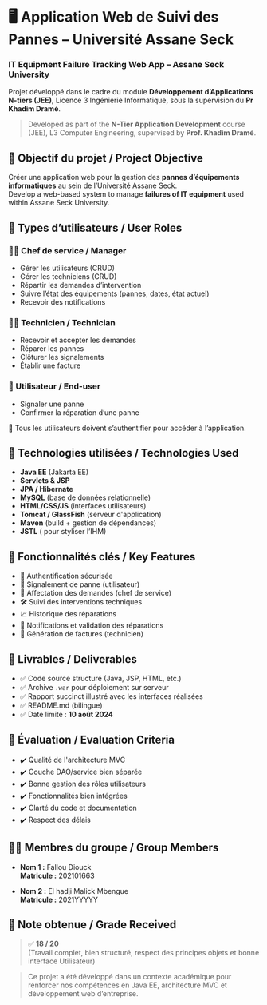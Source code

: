 # 🖥️ Application Web de Suivi des Pannes – Université Assane Seck  
### IT Equipment Failure Tracking Web App – Assane Seck University

Projet développé dans le cadre du module **Développement d’Applications N-tiers (JEE)**, Licence 3 Ingénierie Informatique, sous la supervision du **Pr Khadim Dramé**.

> Developed as part of the **N-Tier Application Development** course (JEE), L3 Computer Engineering, supervised by **Prof. Khadim Dramé**.

## 🎯 Objectif du projet / Project Objective

Créer une application web pour la gestion des **pannes d’équipements informatiques** au sein de l’Université Assane Seck.  
Develop a web-based system to manage **failures of IT equipment** used within Assane Seck University.

## 👥 Types d’utilisateurs / User Roles

### 🧑‍💼 Chef de service / Manager
- Gérer les utilisateurs (CRUD)
- Gérer les techniciens (CRUD)
- Répartir les demandes d’intervention
- Suivre l’état des équipements (pannes, dates, état actuel)
- Recevoir des notifications

### 🧑‍🔧 Technicien / Technician
- Recevoir et accepter les demandes
- Réparer les pannes
- Clôturer les signalements
- Établir une facture

### 👤 Utilisateur / End-user
- Signaler une panne
- Confirmer la réparation d’une panne

🔐 Tous les utilisateurs doivent s’authentifier pour accéder à l’application.

## 🧰 Technologies utilisées / Technologies Used

- **Java EE** (Jakarta EE)
- **Servlets & JSP**
- **JPA / Hibernate**
- **MySQL** (base de données relationnelle)
- **HTML/CSS/JS** (interfaces utilisateurs)
- **Tomcat / GlassFish** (serveur d'application)
- **Maven** (build + gestion de dépendances)
- **JSTL** ( pour styliser l’IHM)

## 🧱 Fonctionnalités clés / Key Features

- 🔐 Authentification sécurisée
- 📝 Signalement de panne (utilisateur)
- 🔄 Affectation des demandes (chef de service)
- 🛠️ Suivi des interventions techniques
- 📈 Historique des réparations
- 💬 Notifications et validation des réparations
- 🧾 Génération de factures (technicien)

## 📝 Livrables / Deliverables

- ✅ Code source structuré (Java, JSP, HTML, etc.)
- ✅ Archive `.war` pour déploiement sur serveur
- ✅ Rapport succinct illustré avec les interfaces réalisées
- ✅ README.md (bilingue)
- ✅ Date limite : **10 août 2024**

## 🏅 Évaluation / Evaluation Criteria

- ✔️ Qualité de l'architecture MVC
- ✔️ Couche DAO/service bien séparée
- ✔️ Bonne gestion des rôles utilisateurs
- ✔️ Fonctionnalités bien intégrées
- ✔️ Clarté du code et documentation
- ✔️ Respect des délais

## 👨‍💻 Membres du groupe / Group Members

- **Nom 1 :** Fallou Diouck  
  **Matricule :** 202101663

- **Nom 2 :** El hadji Malick Mbengue  
  **Matricule :** 2021YYYYY

## 🏅 Note obtenue / Grade Received

  > ✅ **18 / 20**  
  > (Travail complet, bien structuré, respect des principes objets et bonne interface Utilisateur)

> Ce projet a été développé dans un contexte académique pour renforcer nos compétences en Java EE, architecture MVC et développement web d’entreprise.
